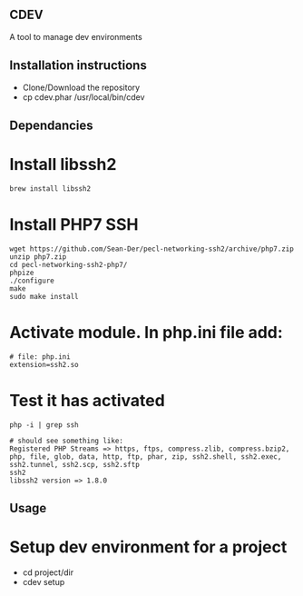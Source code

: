 ## CDEV
A tool to manage dev environments

## Installation instructions
- Clone/Download the repository
- cp cdev.phar /usr/local/bin/cdev


## Dependancies

# Install libssh2
```
brew install libssh2
```

# Install PHP7 SSH
```
wget https://github.com/Sean-Der/pecl-networking-ssh2/archive/php7.zip
unzip php7.zip
cd pecl-networking-ssh2-php7/
phpize
./configure
make
sudo make install
```

# Activate module. In php.ini file add:
```
# file: php.ini
extension=ssh2.so
```

# Test it has activated
```
php -i | grep ssh

# should see something like:
Registered PHP Streams => https, ftps, compress.zlib, compress.bzip2, php, file, glob, data, http, ftp, phar, zip, ssh2.shell, ssh2.exec, ssh2.tunnel, ssh2.scp, ssh2.sftp
ssh2
libssh2 version => 1.8.0
```

## Usage
# Setup dev environment for a project
- cd project/dir
- cdev setup

